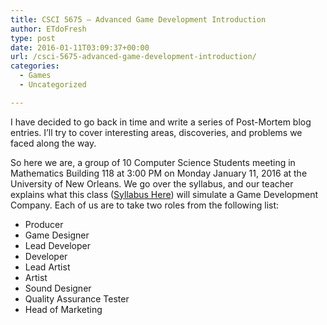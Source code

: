 ```yaml
---
title: CSCI 5675 – Advanced Game Development Introduction
author: ETdoFresh
type: post
date: 2016-01-11T03:09:37+00:00
url: /csci-5675-advanced-game-development-introduction/
categories:
  - Games
  - Uncategorized

---
```

I have decided to go back in time and write a series of Post-Mortem blog entries. I&#8217;ll try to cover interesting areas, discoveries, and problems we faced along the way.

So here we are, a group of 10 Computer Science Students meeting in Mathematics Building 118 at 3:00 PM on Monday January 11, 2016 at the University of New Orleans. We go over the syllabus, and our teacher explains what this class ([Syllabus Here][1]) will simulate a Game Development Company. Each of us are to take two roles from the following list:

  * Producer
  * Game Designer
  * Lead Developer
  * Developer
  * Lead Artist
  * Artist
  * Sound Designer
  * Quality Assurance Tester
  * Head of Marketing

 [1]: http://www.etdofresh.com/wp-content/uploads/2016/05/csci4675.html